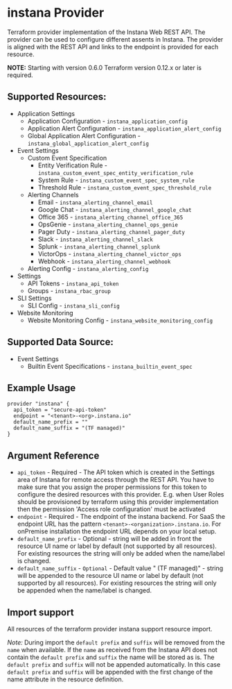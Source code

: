 # instana Provider

Terraform provider implementation of the Instana Web REST API. The provider can be used to configure different
assents in Instana. The provider is aligned with the REST API and links to the endpoint is provided for each 
resource. 

**NOTE:** Starting with version 0.6.0 Terraform version 0.12.x or later is required.

## Supported Resources:

* Application Settings
  * Application Configuration - `instana_application_config`
  * Application Alert Configuration - `instana_application_alert_config`
  * Global Application Alert Configuration - `instana_global_application_alert_config`
* Event Settings
  * Custom Event Specification
    * Entity Verification Rule - `instana_custom_event_spec_entity_verification_rule`
    * System Rule - `instana_custom_event_spec_system_rule`
    * Threshold Rule - `instana_custom_event_spec_threshold_rule`
  * Alerting Channels
    * Email - `instana_alerting_channel_email`
    * Google Chat - `instana_alerting_channel_google_chat`
    * Office 365 - `instana_alerting_channel_office_365`
    * OpsGenie - `instana_alerting_channel_ops_genie`
    * Pager Duty - `instana_alerting_channel_pager_duty`
    * Slack - `instana_alerting_channel_slack`
    * Splunk - `instana_alerting_channel_splunk`
    * VictorOps - `instana_alerting_channel_victor_ops`
    * Webhook - `instana_alerting_channel_webhook`
  * Alerting Config - `instana_alerting_config`
* Settings
  * API Tokens - `instana_api_token`
  * Groups - `instana_rbac_group`
* SLI Settings
  * SLI Config - `instana_sli_config`
* Website Monitoring
  * Website Monitoring Config - `instana_website_monitoring_config`

## Supported Data Source:

* Event Settings
  * Builtin Event Specifications - `instana_builtin_event_spec`

## Example Usage

```hcl
provider "instana" {
  api_token = "secure-api-token"  
  endpoint = "<tenant>-<org>.instana.io"
  default_name_prefix = ""
  default_name_suffix = "(TF managed)"
}
```

## Argument Reference

* `api_token` - Required - The API token which is created in the Settings area of Instana for remote access through 
the REST API. You have to make sure that you assign the proper permissions for this token to configure the desired 
resources with this provider. E.g. when User Roles should be provisioned by terraform using this provider implementation 
then the permission 'Access role configuration' must be activated
* `endpoint` - Required - The endpoint of the instana backend. For SaaS the endpoint URL has the pattern 
`<tenant>-<organization>.instana.io`. For onPremise installation the endpoint URL depends on your local setup.
* `default_name_prefix` - Optional - string will be added in front the resource UI name or label by default
(not supported by all resources). For existing resources the string will only be added when the name/label is changed.
* `default_name_suffix` - `Optional` - Default value " (TF managed)" - string will be appended to the resource UI name or 
label by default (not supported by all resources). For existing resources the string will only be appended when the 
name/label is changed.

## Import support

All resources of the terraform provider instana support resource import. 

*Note:* During import the `default prefix` and `suffix` will be removed from the `name` when
available. If the `name` as received from the Instana API does not contain the `default
prefix` and `suffix` the name will be stored as is. The `default prefix` and `suffix` will not
be appended automatically. In this case `default prefix` and `suffix` will be appended with the
first change of the name attribute in the resource definition.

